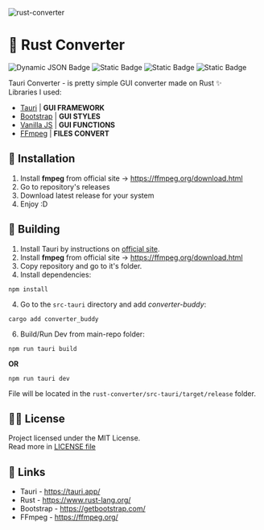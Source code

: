 ![rust-converter](https://github.com/mealet/rust-converter/assets/110933288/3e582156-a12b-40b7-82a7-70cbb50eb058)

# 🦀 Rust Converter
![Dynamic JSON Badge](https://img.shields.io/badge/dynamic/json?url=https%3A%2F%2Fraw.githubusercontent.com%2Fmealet%2Frust-converter%2Fmain%2Fpackage.json&query=%24.version&style=for-the-badge&label=version&color=%23ff0d0d)
![Static Badge](https://img.shields.io/badge/rust-red?style=for-the-badge&label=Language&color=%23ff0d0d)
![Static Badge](https://img.shields.io/badge/MIT-red?style=for-the-badge&label=License&color=%23ff0d0d)
![Static Badge](https://img.shields.io/badge/FFMPEG-red?style=for-the-badge&label=Converter&color=%23ff0d0d)

Tauri Converter - is pretty simple GUI converter made on Rust ✨<br>
Libraries I used:
- [Tauri](https://tauri.app/) | **GUI FRAMEWORK**
- [Bootstrap](https://getbootstrap.com/) | **GUI STYLES**
- [Vanilla JS](https://tauri.app/v1/guides/getting-started/setup/html-css-js/) | **GUI FUNCTIONS**
- [FFmpeg](https://ffmpeg.org/) | **FILES CONVERT**

## 👀 Installation
1. Install **fmpeg** from official site -> https://ffmpeg.org/download.html
2. Go to repository's releases
3. Download latest release for your system
4. Enjoy :D

## 🧐 Building
1. Install Tauri by instructions on [official site](https://tauri.app/).
2. Install **fmpeg** from official site -> https://ffmpeg.org/download.html
3. Copy repository and go to it's folder.
4. Install dependencies:
```
npm install
```
4. Go to the `src-tauri` directory and add _converter-buddy_:
```
cargo add converter_buddy
```
6. Build/Run Dev from main-repo folder:
```
npm run tauri build
```
**OR**
```
npm run tauri dev
```

File will be located in the `rust-converter/src-tauri/target/release` folder.

## 😵‍💫 License
Project licensed under the MIT License.<br>
Read more in [LICENSE file](/LICENSE)
<br>

## 🔗 Links
 - Tauri - https://tauri.app/
 - Rust - https://www.rust-lang.org/
 - Bootstrap - https://getbootstrap.com/
 - FFmpeg - https://ffmpeg.org/
